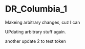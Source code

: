 # DR_Columbia_1

Makeing arbitrary changes, cuz I can

UPdating arbitrary stuff again.

another update 2 to test token
